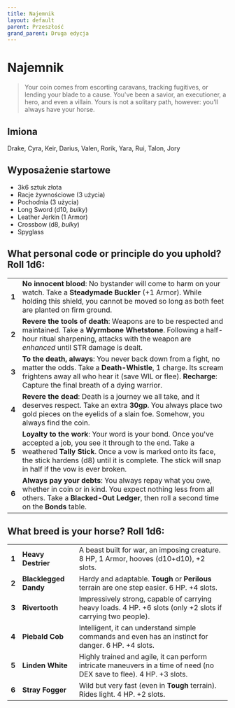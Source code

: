 ```yaml
---
title: Najemnik
layout: default
parent: Przeszłość
grand_parent: Druga edycja
---
```


# Najemnik

> Your coin comes from escorting caravans, tracking fugitives, or lending your blade to a cause. You've been a savior, an executioner, a hero, and even a villain. Yours is not a solitary path, however: you'll always have your horse.

## Imiona

Drake, Cyra, Keir, Darius, Valen, Rorik, Yara, Rui, Talon, Jory

## Wyposażenie startowe

- 3k6 sztuk złota
- Racje żywnościowe (3 użycia)
- Pochodnia (3 użycia) 
- Long Sword (d10, _bulky_)
- Leather Jerkin (1 Armor)
- Crossbow (d8, _bulky_)
- Spyglass

## What personal code or principle do you uphold? Roll 1d6:

|       |                                                                                                                                                                                                                                                                                       |
| ----- | ------------------------------------------------------------------------------------------------------------------------------------------------------------------------------------------------------------------------------------------------------------------------------------- |
| **1** | **No innocent blood**: No bystander will come to harm on your watch. Take a **Steadymade Buckler** (+1 Armor). While holding this shield, you cannot be moved so long as both feet are planted on firm ground.                                                                        |
| **2** | **Revere the tools of death**: Weapons are to be respected and maintained. Take a **Wyrmbone Whetstone**. Following a half-hour ritual sharpening, attacks with the weapon are _enhanced_ until STR damage is dealt.                                                                  |
| **3** | **To the death, always**: You never back down from a fight, no matter the odds. Take a **Death-Whistle**, 1 charge. Its scream frightens away all who hear it (save WIL or flee). **Recharge**: Capture the final breath of a dying warrior.                                          |
| **4** | **Revere the dead**: Death is a journey we all take, and it deserves respect. Take an extra **30gp**. You always place two gold pieces on the eyelids of a slain foe. Somehow, you always find the coin.                                                                              |
| **5** | **Loyalty to the work**: Your word is your bond. Once you've accepted a job, you see it through to the end. Take a weathered **Tally Stick**. Once a vow is marked onto its face, the stick hardens (d8) until it is complete. The stick will snap in half if the vow is ever broken. |
| **6** | **Always pay your debts**: You always repay what you owe, whether in coin or in kind. You expect nothing less from all others. Take a **Blacked-Out Ledger**, then roll a second time on the **Bonds** table.                                                                         |


## What breed is your horse? Roll 1d6:

|       |                       |                                                                                                                       |
| ----- | --------------------- | --------------------------------------------------------------------------------------------------------------------- |
| **1** | **Heavy Destrier**    | A beast built for war, an imposing creature. 8 HP, 1 Armor, hooves (d10+d10), +2 slots.                               |
| **2** | **Blacklegged Dandy** | Hardy and adaptable. **Tough** or **Perilous** terrain are one step easier. 6 HP. +4 slots.                           |
| **3** | **Rivertooth**        | Impressively strong, capable of carrying heavy loads. 4 HP. +6 slots (only +2 slots if carrying two people).          |
| **4** | **Piebald Cob**       | Intelligent, it can understand simple commands and even has an instinct for danger. 6 HP. +4 slots.                   |
| **5** | **Linden White**      | Highly trained and agile, it can perform intricate maneuvers in a time of need (no DEX save to flee). 4 HP. +3 slots. |
| **6** | **Stray Fogger**      | Wild but very fast (even in **Tough** terrain). Rides light. 4 HP. +2 slots.                                          |
